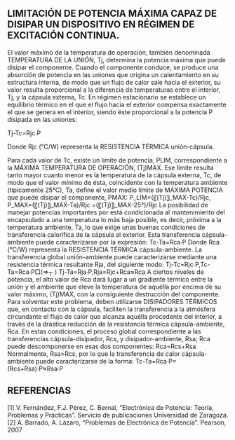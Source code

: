 ## LIMITACIÓN DE POTENCIA MÁXIMA CAPAZ DE DISIPAR UN DISPOSITIVO EN RÉGIMEN DE EXCITACIÓN CONTINUA.
El valor máximo de la temperatura de operación, también denominada TEMPERATURA DE LA UNIÓN, Tj, determina la potencia máxima que puede disipar el componente.
Cuando el componente conduce, se produce una absorción de potencia en las uniones que origina un calentamiento en su estructura interna, de modo que un flujo de calor sale hacia el exterior, su valor resulta proporcional a la diferencia de temperaturas entre el interior, Tj, y la cápsula externa, Tc. En régimen estacionario se establece un equilibrio térmico en el que el flujo hacia el exterior compensa exactamente el que se genera en el interior, siendo éste proporcional a la potencia P disipada en las uniones:

Tj-Tc=Rjc∙P

Donde Rjc (°C/W) representa la RESISTENCIA TÉRMICA unión-cápsula.

Para cada valor de Tc, existe un límite de potencia, PLIM, correspondiente a la MÁXIMA TEMPERATURA DE OPERACIÓN, (Tj)MAX. Ese límite resulta tanto mayor cuanto menor es la temperatura de la cápsula externa, Tc, de modo que el valor mínimo de ésta, coincidente con la temperatura ambiente (típicamente 25°C), Ta, define el valor medio límite de MÁXIMA POTENCIA que puede disipar el componente, PMAX:
P_LIM=(〖(Tj)〗_MAX-Tc)/Rjc, P_MAX=(〖(Tj)〗_MAX-Ta)/Rjc  =(〖(Tj)〗_MAX-25°)/Rjc
La posibilidad de manejar potencias importantes por está condicionada al mantenimiento del encapsulado a una temperatura lo más baja posible, es decir, próxima a la temperatura ambiente, Ta, lo que exige unas buenas condiciones de transferencia calorífica de la cápsula al exterior. Esta transferencia cápsula-ambiente puede caracterizarse por la expresión:
Tc-Ta=Rca∙P
Donde Rca (°C/W) representa la RESISTENCIA TÉRMICA cápsula-ambiente.
La transferencia global unión-ambiente puede caracterizarse mediante una resistencia térmica resultante Rja, del siguiente modo:
Tj-Tc=Rjc∙P,Tc-Ta=Rca∙P□(⇒┬ ) Tj-Ta=Rja∙P,Rja=Rjc+Rca≈Rca
A ciertos niveles de potencia, el alto valor de Rca dará lugar a un gradiente térmico entre la unión y el ambiente que eleve la temperatura de aquélla por encima de su valor máximo, (Tj)MAX, con la consiguiente destrucción del componente.
Para solventar este problema, deben utilizarse DISIPADORES TÉRMICOS que, en contacto con la cápsula, faciliten la transferencia a la atmósfera circundante el flujo de calor que alcanza aquélla procedente del interior, a través de la drástica reducción de la resistencia térmica cápsula-ambiente, Rca. En estas condiciones, el proceso global correspondiente a las transferencias cápsula-disipador, Rcs, y disipador-ambiente, Rsa; Rca puede descomponerse en esas dos componentes:
Rca=Rcs+Rsa
Normalmente, Rsa>Rcs, por lo que la transferencia de calor cápsula-ambiente puede caracterizarse de la forma:
Tc-Ta=Rca∙P=(Rcs+Rsa)∙P≈Rsa∙P

## REFERENCIAS
[1]	V. Fernández, F.J. Pérez, C. Bernal, “Electrónica de Potencia: Teoría, Problemas y Prácticas”. Servicio de publicaciones Universidad de Zaragoza.
[2]	A. Barrado, A. Lázaro, “Problemas de Electrónica de Potencia”. Pearson, 2007 
